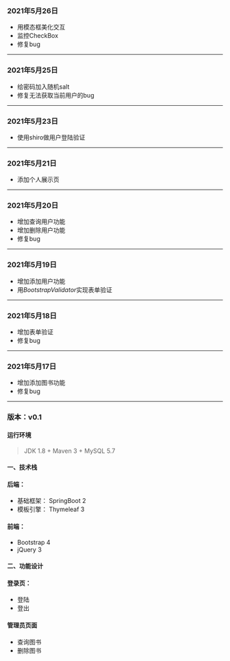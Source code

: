 ### 2021年5月26日

-   用模态框美化交互
-   监控CheckBox
-   修复bug

---

### 2021年5月25日

-   给密码加入随机salt
-   修复无法获取当前用户的bug

---

### 2021年5月23日

-   使用shiro做用户登陆验证

---

### 2021年5月21日

-   添加个人展示页

---

### 2021年5月20日

-   增加查询用户功能
-   增加删除用户功能
-   修复bug

---

### 2021年5月19日

-   增加添加用户功能
-   用*BootstrapValidator*实现表单验证

---

### 2021年5月18日

-   增加表单验证
-   修复bug

---

### 2021年5月17日

-   增加添加图书功能
-   修复bug

---

### **版本：v0.1**

#### 运行环境

>  JDK 1.8 + Maven 3 + MySQL 5.7

#### 一、技术栈

#### 后端：

- 基础框架： SpringBoot 2
- 模板引擎： Thymeleaf 3

#### 前端：

- Bootstrap 4
- jQuery 3

#### 二、功能设计

####   登录页：

- 登陆
- 登出

#### 管理员页面

- 查询图书
- 删除图书
